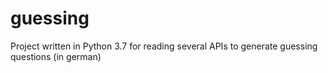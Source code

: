 # guessing
Project written in Python 3.7 for reading several APIs to generate guessing questions (in german)
